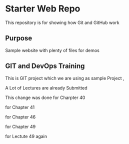 # Starter Web Repo

This repository is for showing how Git and GitHub work

## Purpose

Sample website with plenty of files for demos


## GIT and DevOps Training


This is GIT project which we are using as sample Project ,

A Lot of Lectures are already Submitted

This change was done for Charpter 40

for Chapter 41

for Chapter 46

for Chapter 49

for Lectute 49 again
